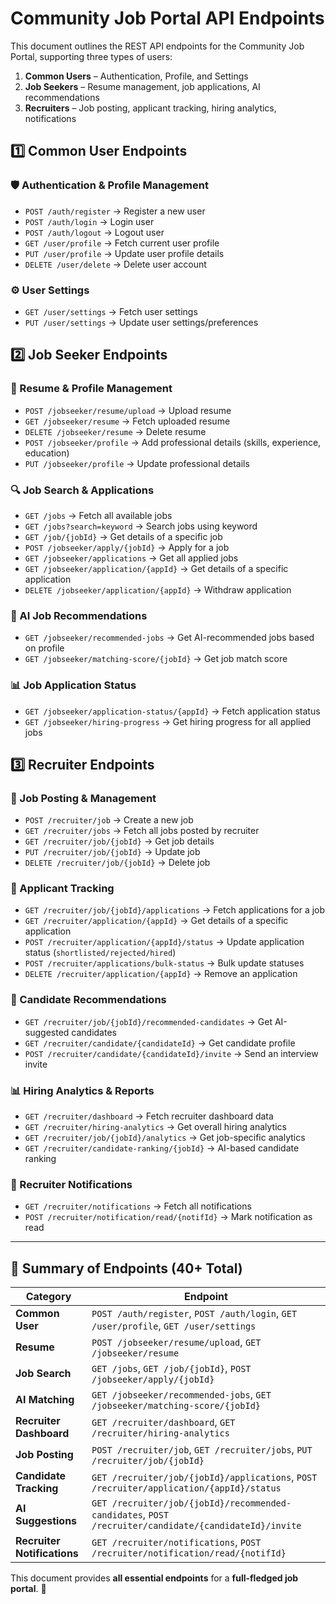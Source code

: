 # Community Job Portal API Endpoints

This document outlines the REST API endpoints for the Community Job Portal, supporting three types of users:
1. **Common Users** – Authentication, Profile, and Settings
2. **Job Seekers** – Resume management, job applications, AI recommendations
3. **Recruiters** – Job posting, applicant tracking, hiring analytics, notifications

## **1️⃣ Common User Endpoints**  

### **🛡️ Authentication & Profile Management**
- `POST /auth/register` → Register a new user  
- `POST /auth/login` → Login user  
- `POST /auth/logout` → Logout user  
- `GET /user/profile` → Fetch current user profile  
- `PUT /user/profile` → Update user profile details  
- `DELETE /user/delete` → Delete user account  

### **⚙️ User Settings**
- `GET /user/settings` → Fetch user settings  
- `PUT /user/settings` → Update user settings/preferences  

## **2️⃣ Job Seeker Endpoints**  

### **📄 Resume & Profile Management**
- `POST /jobseeker/resume/upload` → Upload resume  
- `GET /jobseeker/resume` → Fetch uploaded resume  
- `DELETE /jobseeker/resume` → Delete resume  
- `POST /jobseeker/profile` → Add professional details (skills, experience, education)  
- `PUT /jobseeker/profile` → Update professional details  

### **🔍 Job Search & Applications**
- `GET /jobs` → Fetch all available jobs  
- `GET /jobs?search=keyword` → Search jobs using keyword  
- `GET /job/{jobId}` → Get details of a specific job  
- `POST /jobseeker/apply/{jobId}` → Apply for a job  
- `GET /jobseeker/applications` → Get all applied jobs  
- `GET /jobseeker/application/{appId}` → Get details of a specific application  
- `DELETE /jobseeker/application/{appId}` → Withdraw application  

### **🤖 AI Job Recommendations**
- `GET /jobseeker/recommended-jobs` → Get AI-recommended jobs based on profile  
- `GET /jobseeker/matching-score/{jobId}` → Get job match score  

### **📊 Job Application Status**
- `GET /jobseeker/application-status/{appId}` → Fetch application status  
- `GET /jobseeker/hiring-progress` → Get hiring progress for all applied jobs  

## **3️⃣ Recruiter Endpoints**  

### **📌 Job Posting & Management**
- `POST /recruiter/job` → Create a new job  
- `GET /recruiter/jobs` → Fetch all jobs posted by recruiter  
- `GET /recruiter/job/{jobId}` → Get job details  
- `PUT /recruiter/job/{jobId}` → Update job  
- `DELETE /recruiter/job/{jobId}` → Delete job  

### **👥 Applicant Tracking**
- `GET /recruiter/job/{jobId}/applications` → Fetch applications for a job  
- `GET /recruiter/application/{appId}` → Get details of a specific application  
- `POST /recruiter/application/{appId}/status` → Update application status (`shortlisted/rejected/hired`)  
- `POST /recruiter/applications/bulk-status` → Bulk update statuses  
- `DELETE /recruiter/application/{appId}` → Remove an application  

### **🎯 Candidate Recommendations**
- `GET /recruiter/job/{jobId}/recommended-candidates` → Get AI-suggested candidates  
- `GET /recruiter/candidate/{candidateId}` → Get candidate profile  
- `POST /recruiter/candidate/{candidateId}/invite` → Send an interview invite  

### **📊 Hiring Analytics & Reports**
- `GET /recruiter/dashboard` → Fetch recruiter dashboard data  
- `GET /recruiter/hiring-analytics` → Get overall hiring analytics  
- `GET /recruiter/job/{jobId}/analytics` → Get job-specific analytics  
- `GET /recruiter/candidate-ranking/{jobId}` → AI-based candidate ranking  

### **🔔 Recruiter Notifications**
- `GET /recruiter/notifications` → Fetch all notifications  
- `POST /recruiter/notification/read/{notifId}` → Mark notification as read  

---

## **📌 Summary of Endpoints (40+ Total)**  
| **Category** | **Endpoint**  |
|-------------|--------------|
| **Common User** | `POST /auth/register`, `POST /auth/login`, `GET /user/profile`, `GET /user/settings`  |
| **Resume** | `POST /jobseeker/resume/upload`, `GET /jobseeker/resume`  |
| **Job Search** | `GET /jobs`, `GET /job/{jobId}`, `POST /jobseeker/apply/{jobId}`  |
| **AI Matching** | `GET /jobseeker/recommended-jobs`, `GET /jobseeker/matching-score/{jobId}`  |
| **Recruiter Dashboard** | `GET /recruiter/dashboard`, `GET /recruiter/hiring-analytics`  |
| **Job Posting** | `POST /recruiter/job`, `GET /recruiter/jobs`, `PUT /recruiter/job/{jobId}`  |
| **Candidate Tracking** | `GET /recruiter/job/{jobId}/applications`, `POST /recruiter/application/{appId}/status`  |
| **AI Suggestions** | `GET /recruiter/job/{jobId}/recommended-candidates`, `POST /recruiter/candidate/{candidateId}/invite`  |
| **Recruiter Notifications** | `GET /recruiter/notifications`, `POST /recruiter/notification/read/{notifId}`  |

This document provides **all essential endpoints** for a **full-fledged job portal**. 🚀
